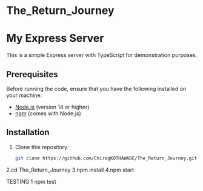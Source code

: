 # The_Return_Journey
# My Express Server

This is a simple Express server with TypeScript for demonstration purposes.

## Prerequisites

Before running the code, ensure that you have the following installed on your machine:

- [Node.js](https://nodejs.org/) (version 14 or higher)
- [npm](https://www.npmjs.com/) (comes with Node.js)

## Installation

1. Clone this repository:

   ```bash
   git clone https://github.com/ChiragKOTHAWADE/The_Return_Journey.git
2.cd The_Return_Journey
3.npm install
4.npm start

 TESTING 
 1 npm test
